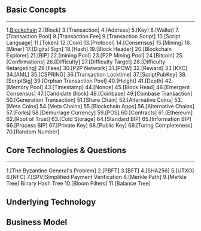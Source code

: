 ## Basic Concepts
------------------
1.[Blockchain](https://en.wikipedia.org/wiki/Blockchain)
2.[Block]
3.[Transaction]
4.[Address]
5.[Key]
6.[Wallet]
7.[Transaction Pool]
8.[Transaction Fee]
9.[Transaction Script]
10.[Script Language]
11.[Token]
12.[Coin]
13.[Protocol]
14.[Consensus]
15.[Mining]
16.[Miner]
17.[Digital Sign]
18.[Hash]
19.[Block Header]
20.[Blockchain Explorer]
21.[BIP]
22.[mining Pool]
23.[P2P Mining Pool]
24.[Bitcoin]
25.[Confirmations]
26.[Difficulty]
27.[Difficulty Target]
28.[Difficulty Retargeting]
29.[Fees]
30.[P2P Network]
31.[POW]
32.[Reward]
33.[KYC]
34.[AML]
35.[CSPRING]
36.[Transaction Locktime]
37.[ScriptPubKey]
38.[ScriptSig]
39.[Orphan Transaction Pool]
40.[Height]
41.[Depth]
42.[Memory Pool]
43.[Timestamp]
44.[Nonce]
45.[Block Head]
46.[Emergent Consensus]
47.[Candidate Block]
48.[Coinbase]
49.[Coinbase Transaction]
50.[Generation Transaction]
51.[Share Chain]
52.[Alternative Coins]
53.[Meta Coins]
54.[Meta Chains]
55.[Blockchain Apps]
56.[Alternative Chains]
57.[Forks]
58.[Demurrage Currency]
59.[POS]
60.[Contracts]
61.[Ethereum]
62.[Root of Trust]
63.[Cold Storage]
64.[Standard BIP]
65.[Information BIP]
66.[Process BIP]
67.[Private Key]
68.[Public Key]
69.[Turing Completeness]
70.[Random Number]
## Core Technologies & Questions
---------------------
1.[The Byzantine General's Problem]
2.[PBFT]
3.[BFT]
4.[SHA256]
5.[UTXO]
6.[NFC]
7.[SPV]Simplified Payment Verification
8.[Merkle Path]
9.[Merkle Tree] Binary Hash Tree
10.[Bloom Filters]
11.[Balance Tree]

## Underlying Technology
## Business Model
